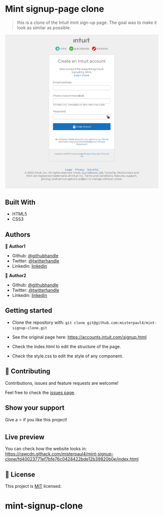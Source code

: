 # Mint signup-page clone

> this is a clone of the Intuit mint sign-up page. The goal was to make it look as similar as possible.

![screenshot](img/screenshot.png)

## Built With

- HTML5
- CSS3

## Authors

👤 **Author1**

- Github: [@githubhandle](https://github.com/thedekerone)
- Twitter: [@twitterhandle](https://twitter.com/mauricio_fow)
- Linkedin: [linkedin](https://www.linkedin.com/in/mauricio-fow-aranibar-b2173514b/)

👤 **Author2**

- Github: [@githubhandle](https://github.com/misterpaul4)
- Twitter: [@twitterhandle](https://twitter.com/paulajuze)
- Linkedin: [linkedin](https://www.linkedin.com/in/chukwuebuka-paul-ajuizeogu/)

## Getting started

- Clone the repository with:
    ``` git clone git@github.com:misterpaul4/mint-signup-clone.git ```

- See the original page here: https://accounts.intuit.com/signup.html

- Check the index.html to edit the structure of the page.

- Check the style.css to edit the style of any component.

## 🤝 Contributing

Contributions, issues and feature requests are welcome!

Feel free to check the [issues page](issues/).

## Show your support

Give a ⭐️ if you like this project!

## Live preview

You can check how the website looks in: https://rawcdn.githack.com/misterpaul4/mint-signup-clone/fd40023771ef7bfe76c0428422bde12b39820b0e/index.html

## 📝 License

This project is [MIT](lic.url) licensed.
# mint-signup-clone